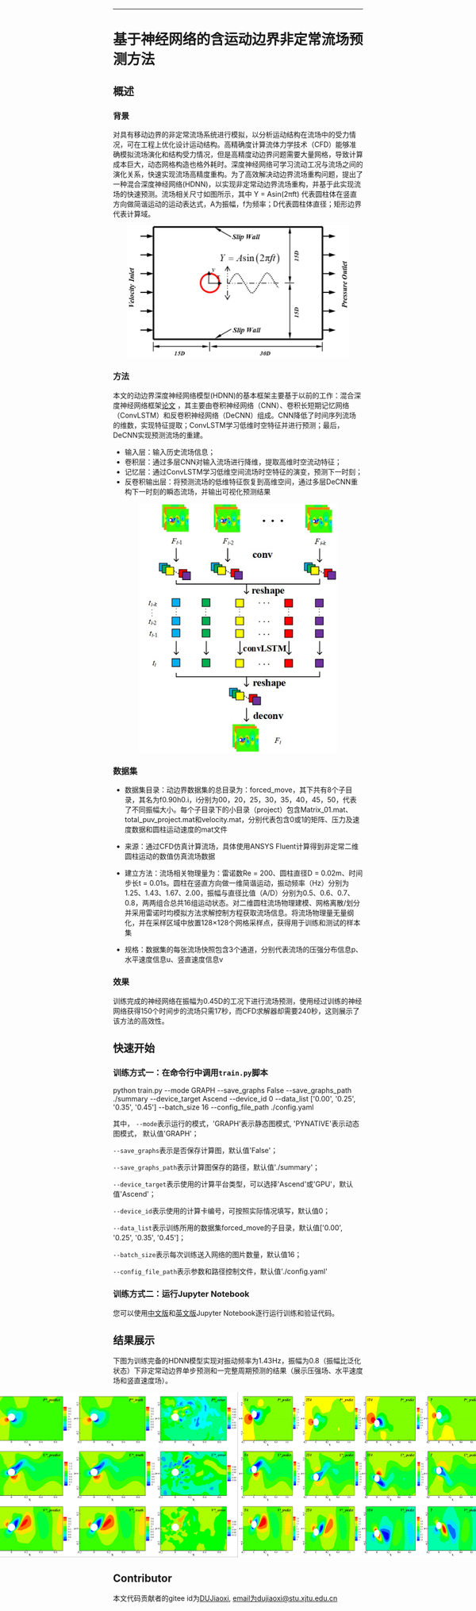 ---

# 基于神经网络的含运动边界非定常流场预测方法

## 概述

### 背景

对具有移动边界的非定常流场系统进行模拟，以分析运动结构在流场中的受力情况，可在工程上优化设计运动结构。高精确度计算流体力学技术（CFD）能够准确模拟流场演化和结构受力情况，但是高精度动边界问题需要大量网格，导致计算成本巨大，动态网格构造也格外耗时。深度神经网络可学习流动工况与流场之间的演化关系，快速实现流场高精度重构。为了高效解决动边界流场重构问题，提出了一种混合深度神经网络(HDNN)，以实现非定常动边界流场重构，并基于此实现流场的快速预测。流场相关尺寸如图所示，其中 Y = Asin(2πft) 代表圆柱体在竖直方向做简谐运动的运动表达式，A为振幅，f为频率；D代表圆柱体直径；矩形边界代表计算域。

<div style="display: flex; justify-content: center;">
  <img src="./images/p1.png" title="p1.png" width="450"/>
</div>

### 方法

本文的动边界深度神经网络模型(HDNN)的基本框架主要基于以前的工作：混合深度神经网络框架[论文](https://doi.org/10.1016/j.ast.2022.107636)
，其主要由卷积神经网络（CNN）、卷积长短期记忆网络（ConvLSTM）和反卷积神经网络（DeCNN）组成。CNN降低了时间序列流场的维数，实现特征提取；ConvLSTM学习低维时空特征并进行预测；最后，DeCNN实现预测流场的重建。

+ 输入层：输入历史流场信息；
+ 卷积层：通过多层CNN对输入流场进行降维，提取高维时空流动特征；
+ 记忆层：通过ConvLSTM学习低维空间流场时空特征的演变，预测下一时刻；
+ 反卷积输出层：将预测流场的低维特征恢复到高维空间，通过多层DeCNN重构下一时刻的瞬态流场，并输出可视化预测结果

<div style="display: flex; justify-content: center;">
  <img src="./images/HDNN.jpg" title="HDNN.jpg" width="400"/>
</div>

### 数据集

+ 数据集目录：动边界数据集的总目录为：forced_move，其下共有8个子目录，其名为f0.90h0.i，i分别为00，20，25，30，35，40，45，50，代表了不同振幅大小。每个子目录下的小目录（project）包含Matrix_01.mat、total_puv_project.mat和velocity.mat，分别代表包含0或1的矩阵、压力及速度数据和圆柱运动速度的mat文件

+ 来源：通过CFD仿真计算流场，具体使用ANSYS Fluent计算得到非定常二维圆柱运动的数值仿真流场数据

+ 建立方法：流场相关物理量为：雷诺数Re = 200、圆柱直径D = 0.02m、时间步长t = 0.01s。圆柱在竖直方向做一维简谐运动，振动频率（Hz）分别为1.25、1.43、1.67、2.00，振幅与直径比值（A/D）分别为0.5、0.6、0.7、0.8，两两组合总共16组运动状态。对二维圆柱流场物理建模、网格离散/划分并采用雷诺时均模拟方法求解控制方程获取流场信息。将流场物理量无量纲化，并在采样区域中放置128×128个网格采样点，获得用于训练和测试的样本集

+ 规格：数据集的每张流场快照包含3个通道，分别代表流场的压强分布信息p、水平速度信息u、竖直速度信息v

### 效果

训练完成的神经网络在振幅为0.45D的工况下进行流场预测，使用经过训练的神经网络获得150个时间步的流场只需17秒，而CFD求解器却需要240秒，这则展示了该方法的高效性。

## 快速开始

### 训练方式一：在命令行中调用`train.py`脚本

python train.py --mode GRAPH --save_graphs False --save_graphs_path ./summary --device_target Ascend --device_id 0 --data_list ['0.00', '0.25', '0.35', '0.45'] --batch_size 16 --config_file_path ./config.yaml

其中，
`--mode`表示运行的模式，'GRAPH'表示静态图模式, 'PYNATIVE'表示动态图模式， 默认值'GRAPH'；

`--save_graphs`表示是否保存计算图，默认值'False'；

`--save_graphs_path`表示计算图保存的路径，默认值'./summary'；

`--device_target`表示使用的计算平台类型，可以选择'Ascend'或'GPU'，默认值'Ascend'；

`--device_id`表示使用的计算卡编号，可按照实际情况填写，默认值0；

`--data_list`表示训练所用的数据集forced_move的子目录，默认值['0.00', '0.25', '0.35', '0.45']；

`--batch_size`表示每次训练送入网络的图片数量，默认值16；

`--config_file_path`表示参数和路径控制文件，默认值'./config.yaml'

### 训练方式二：运行Jupyter Notebook

您可以使用[中文版](move_boundary_hdnn_CN.ipynb)和[英文版](move_boundary_hdnn.ipynb)Jupyter Notebook逐行运行训练和验证代码。

## 结果展示

下图为训练完备的HDNN模型实现对振动频率为1.43Hz，振幅为0.8（振幅比泛化状态）下非定常动边界单步预测和一完整周期预测的结果（展示压强场、水平速度场和竖直速度场）。

<div style="display: flex; justify-content: center;">
  <img src="./images/pred_single_step_puv.jpg" title="pred_single_step_puv" width="500"/>
  <img src="./images/pred_cycle_puv.jpg" title="pred_cycle_puv" width="500"/>
</div>

## Contributor

本文代码贡献者的gitee id为[DUJiaoxi](https://gitee.com/ddd000g), email为dujiaoxi@stu.xjtu.edu.cn
